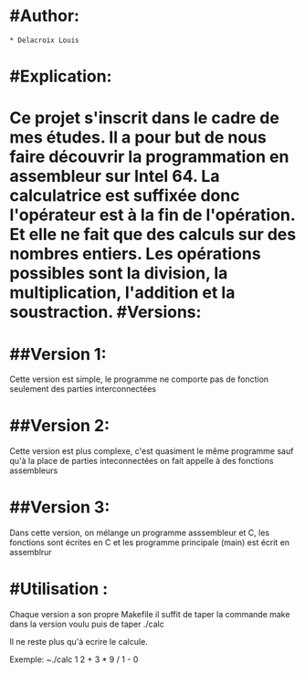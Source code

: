 #Author:
========
	
	* Delacroix Louis

#Explication:
=============

Ce projet s'inscrit dans le cadre de mes études. Il a pour but de nous faire découvrir la programmation en assembleur sur Intel 64.
La calculatrice est suffixée donc l'opérateur est à la fin de l'opération. Et elle ne fait que des calculs sur des nombres entiers.
Les opérations possibles sont la division, la multiplication, l'addition et la soustraction.
#Versions:
==========

##Version 1:
============

Cette version est simple, le programme ne comporte pas de fonction seulement des parties interconnectées

##Version 2:
============

Cette version est plus complexe, c'est quasiment le même programme sauf qu'à la place de parties inteconnectées on fait appelle à des fonctions assembleurs

##Version 3:
============

Dans cette version, on mélange un programme asssembleur et C, les fonctions sont écrites en C et les programme principale (main) est écrit en assemblrur

#Utilisation :
==============

Chaque version a son propre Makefile il suffit de taper la commande make dans la version voulu puis de taper ./calc

Il ne reste plus qu'à ecrire le calcule.

Exemple:
 ~./calc
1 2 + 3 * 9 / 1 -
0
 
